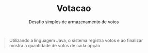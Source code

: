 <center>
<h1>Votacao</h1>
<p>Desafio simples de armazenamento de votos</p>
</center>
<br>
<blockquote>
Utilizando a linguagem Java, o sistema registra votos e ao finalizar mostra a quantidade de votos de cada opção
</blockquote>